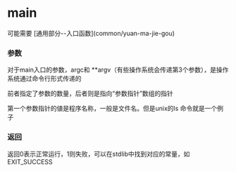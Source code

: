 # main

可能需要 \[通用部分--入口函数\]\(common/yuan-ma-jie-gou\)

### 参数

对于main入口的参数，argc和 \*\*argv（有些操作系统会传递第3个参数），是操作系统通过命令行形式传递的

前者指定了参数的数量，后者则是指向“参数指针”数组的指针  

第一个参数指针的値是程序名称，一般是文件名。但是unix的ls 命令就是一个例子

### 返回

返回0表示正常运行，1则失败，可以在stdlib中找到对应的常量，如EXIT\_SUCCESS  

